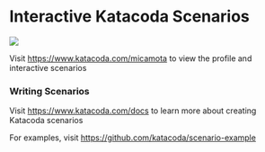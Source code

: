 # Interactive Katacoda Scenarios

[![](http://shields.katacoda.com/katacoda/micamota/count.svg)](https://www.katacoda.com/micamota "Get your profile on Katacoda.com")

Visit https://www.katacoda.com/micamota to view the profile and interactive scenarios

### Writing Scenarios
Visit https://www.katacoda.com/docs to learn more about creating Katacoda scenarios

For examples, visit https://github.com/katacoda/scenario-example
